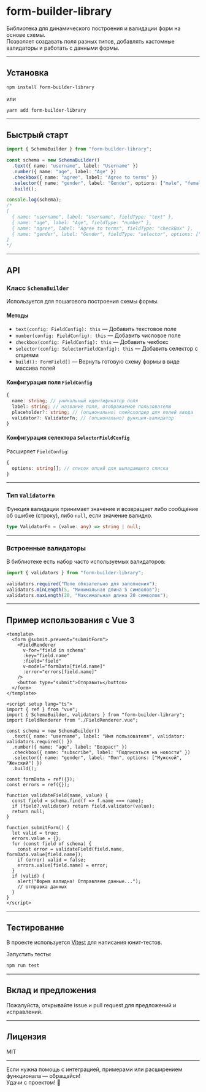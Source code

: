 # form-builder-library

Библиотека для динамического построения и валидации форм на основе схемы.  
Позволяет создавать поля разных типов, добавлять кастомные валидаторы и работать с данными формы.

---

## Установка

```bash
npm install form-builder-library
```

или

```bash
yarn add form-builder-library
```

---

## Быстрый старт

```ts
import { SchemaBuilder } from "form-builder-library";

const schema = new SchemaBuilder()
  .text({ name: "username", label: "Username" })
  .number({ name: "age", label: "Age" })
  .checkbox({ name: "agree", label: "Agree to terms" })
  .selector({ name: "gender", label: "Gender", options: ["male", "female"] })
  .build();

console.log(schema);
/* 
[
  { name: "username", label: "Username", fieldType: "text" },
  { name: "age", label: "Age", fieldType: "number" },
  { name: "agree", label: "Agree to terms", fieldType: "checkBox" },
  { name: "gender", label: "Gender", fieldType: "selector", options: ["male", "female"] }
]
*/
```

---

## API

### Класс `SchemaBuilder`

Используется для пошагового построения схемы формы.

#### Методы

- `text(config: FieldConfig): this` — Добавить текстовое поле  
- `number(config: FieldConfig): this` — Добавить числовое поле  
- `checkbox(config: FieldConfig): this` — Добавить чекбокс  
- `selector(config: SelectorFieldConfig): this` — Добавить селектор с опциями  
- `build(): FormField[]` — Вернуть готовую схему формы в виде массива полей

#### Конфигурация поля `FieldConfig`

```ts
{
  name: string; // уникальный идентификатор поля
  label: string; // название поля, отображаемое пользователю
  placeholder?: string; // (опционально) плейсхолдер для полей ввода
  validator?: ValidatorFn; // (опционально) функция-валидатор
}
```

#### Конфигурация селектора `SelectorFieldConfig`

Расширяет `FieldConfig`:

```ts
{
  options: string[]; // список опций для выпадающего списка
}
```

---

### Тип `ValidatorFn`

Функция валидации принимает значение и возвращает либо сообщение об ошибке (строку), либо `null`, если значение валидно.

```ts
type ValidatorFn = (value: any) => string | null;
```

---

### Встроенные валидаторы

В библиотеке есть набор часто используемых валидаторов:

```ts
import { validators } from "form-builder-library";

validators.required("Поле обязательно для заполнения");
validators.minLength(5, "Минимальная длина 5 символов");
validators.maxLength(20, "Максимальная длина 20 символов");
```

---

## Пример использования с Vue 3

```vue
<template>
  <form @submit.prevent="submitForm">
    <FieldRenderer
      v-for="field in schema"
      :key="field.name"
      :field="field"
      v-model="formData[field.name]"
      :error="errors[field.name]"
    />
    <button type="submit">Отправить</button>
  </form>
</template>

<script setup lang="ts">
import { ref } from "vue";
import { SchemaBuilder, validators } from "form-builder-library";
import FieldRenderer from "./FieldRenderer.vue";

const schema = new SchemaBuilder()
  .text({ name: "username", label: "Имя пользователя", validator: validators.required() })
  .number({ name: "age", label: "Возраст" })
  .checkbox({ name: "subscribe", label: "Подписаться на новости" })
  .selector({ name: "gender", label: "Пол", options: ["Мужской", "Женский"] })
  .build();

const formData = ref({});
const errors = ref({});

function validateField(name, value) {
  const field = schema.find(f => f.name === name);
  if (field?.validator) return field.validator(value);
  return null;
}

function submitForm() {
  let valid = true;
  errors.value = {};
  for (const field of schema) {
    const error = validateField(field.name, formData.value[field.name]);
    if (error) valid = false;
    errors.value[field.name] = error;
  }
  if (valid) {
    alert("Форма валидна! Отправляем данные...");
    // отправка данных
  }
}
</script>
```

---

## Тестирование

В проекте используется [Vitest](https://vitest.dev/) для написания юнит-тестов.

Запустить тесты:

```bash
npm run test
```

---

## Вклад и предложения

Пожалуйста, открывайте issue и pull request для предложений и исправлений.

---

## Лицензия

MIT

---

Если нужна помощь с интеграцией, примерами или расширением функционала — обращайся!  
Удачи с проектом! 🚀
